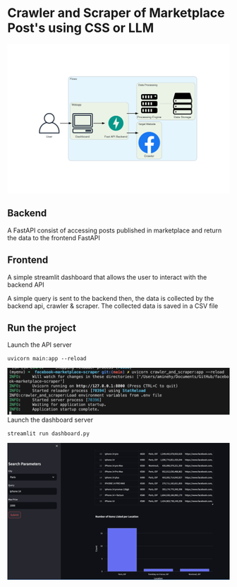 # Crawler and Scraper of Marketplace Post's using CSS or LLM

![](assets/media/diagram.png)

## Backend

A FastAPI consist of accessing posts published in marketplace and return the data to the frontend FastAPI

## Frontend

A simple streamlit dashboard that allows the user to interact with the backend API

A simple query is sent to the backend then, the data is collected by the backend api, crawler & scraper. The collected data is saved in a CSV file

## Run the project

Launch the API server

    uvicorn main:app --reload

![](./assets/media/README/image_2024-05-02-23-17-59_.png)Launch the dashboard server

    streamlit run dashboard.py

![](./assets/media/README/image_2024-05-15-12-14-15_.png)
